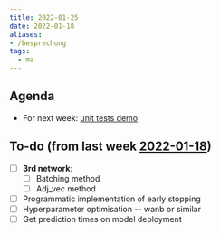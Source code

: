 ```yaml
---
title: 2022-01-25
date: 2022-01-18
aliases:
- /besprechung
tags:
  - ma
---
```


## Agenda
* For next week: [unit tests demo](unlisted/2022-02-01.md)

## To-do (from last week [2022-01-18](unlisted/minutes/2022-01/2022-01-18.md))
* [ ] **3rd network**:
	* [ ] Batching method
	* [ ] Adj_vec method
* [ ] Programmatic implementation of early stopping
* [ ] Hyperparameter optimisation -- wanb or similar
* [ ] Get prediction times on model deployment